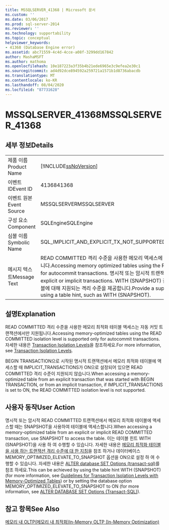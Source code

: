 ```yaml
---
title: MSSQLSERVER_41368 | Microsoft 문서
ms.custom: ''
ms.date: 03/06/2017
ms.prod: sql-server-2014
ms.reviewer: ''
ms.technology: supportability
ms.topic: conceptual
helpviewer_keywords:
- 41368 (Database Engine error)
ms.assetid: abc71559-4c4d-4cce-a08f-3299dd167842
author: MashaMSFT
ms.author: mathoma
ms.openlocfilehash: 10e187223a3f35b4b21ede6965e3c9efea2e30c1
ms.sourcegitcommit: ad4d92dce894592a259721a1571b1d8736abacdb
ms.translationtype: MT
ms.contentlocale: ko-KR
ms.lasthandoff: 08/04/2020
ms.locfileid: "87731628"
---
```

# <a name="mssqlserver_41368"></a><span data-ttu-id="bbd03-102">MSSQLSERVER_41368</span><span class="sxs-lookup"><span data-stu-id="bbd03-102">MSSQLSERVER_41368</span></span>
    
## <a name="details"></a><span data-ttu-id="bbd03-103">세부 정보</span><span class="sxs-lookup"><span data-stu-id="bbd03-103">Details</span></span>  
  
|||  
|-|-|  
|<span data-ttu-id="bbd03-104">제품 이름</span><span class="sxs-lookup"><span data-stu-id="bbd03-104">Product Name</span></span>|[!INCLUDE[ssNoVersion](../../includes/ssnoversion-md.md)]|  
|<span data-ttu-id="bbd03-105">이벤트 ID</span><span class="sxs-lookup"><span data-stu-id="bbd03-105">Event ID</span></span>|<span data-ttu-id="bbd03-106">41368</span><span class="sxs-lookup"><span data-stu-id="bbd03-106">41368</span></span>|  
|<span data-ttu-id="bbd03-107">이벤트 원본</span><span class="sxs-lookup"><span data-stu-id="bbd03-107">Event Source</span></span>|<span data-ttu-id="bbd03-108">MSSQLSERVER</span><span class="sxs-lookup"><span data-stu-id="bbd03-108">MSSQLSERVER</span></span>|  
|<span data-ttu-id="bbd03-109">구성 요소</span><span class="sxs-lookup"><span data-stu-id="bbd03-109">Component</span></span>|<span data-ttu-id="bbd03-110">SQLEngine</span><span class="sxs-lookup"><span data-stu-id="bbd03-110">SQLEngine</span></span>|  
|<span data-ttu-id="bbd03-111">심볼 이름</span><span class="sxs-lookup"><span data-stu-id="bbd03-111">Symbolic Name</span></span>|<span data-ttu-id="bbd03-112">SQL_IMPLICIT_AND_EXPLICIT_TX_NOT_SUPPORTED</span><span class="sxs-lookup"><span data-stu-id="bbd03-112">SQL_IMPLICIT_AND_EXPLICIT_TX_NOT_SUPPORTED</span></span>|  
|<span data-ttu-id="bbd03-113">메시지 텍스트</span><span class="sxs-lookup"><span data-stu-id="bbd03-113">Message Text</span></span>|<span data-ttu-id="bbd03-114">READ COMMITTED 격리 수준을 사용한 메모리 액세스에 최적화된 테이블 액세스는 자동 커밋 트랜잭션에서만 지원됩니다.</span><span class="sxs-lookup"><span data-stu-id="bbd03-114">Accessing memory optimized tables using the READ COMMITTED isolation level is supported only for autocommit transactions.</span></span> <span data-ttu-id="bbd03-115">명시적 또는 암시적 트랜잭션에서는 지원되지 않습니다.</span><span class="sxs-lookup"><span data-stu-id="bbd03-115">It is not supported for explicit or implicit transactions.</span></span> <span data-ttu-id="bbd03-116">WITH (SNAPSHOT) 같은 테이블 힌트를 사용하여 메모리 액세스에 최적화된 테이블에 대해 지원되는 격리 수준을 제공합니다.</span><span class="sxs-lookup"><span data-stu-id="bbd03-116">Provide a supported isolation level for the memory optimized table using a table hint, such as WITH (SNAPSHOT).</span></span>|  
  
## <a name="explanation"></a><span data-ttu-id="bbd03-117">설명</span><span class="sxs-lookup"><span data-stu-id="bbd03-117">Explanation</span></span>  
 <span data-ttu-id="bbd03-118">READ COMMITTED 격리 수준을 사용한 메모리 최적화 테이블 액세스는 자동 커밋 트랜잭션에서만 지원됩니다.</span><span class="sxs-lookup"><span data-stu-id="bbd03-118">Accessing memory-optimized tables using the READ COMMITTED isolation level is supported only for autocommit transactions.</span></span> <span data-ttu-id="bbd03-119">자세한 내용은 [Transaction Isolation Levels](../../database-engine/transaction-isolation-levels.md)을 참조하세요.</span><span class="sxs-lookup"><span data-stu-id="bbd03-119">For more information, see [Transaction Isolation Levels](../../database-engine/transaction-isolation-levels.md).</span></span>  
  
 <span data-ttu-id="bbd03-120">BEGIN TRANSACTION으로 시작된 명시적 트랜잭션에서 메모리 최적화 테이블에 액세스할 때 IMPLICIT_TRANSACTIONS가 ON으로 설정되어 있으면 READ COMMITTED 격리 수준이 지원되지 않습니다.</span><span class="sxs-lookup"><span data-stu-id="bbd03-120">When accessing a memory-optimized table from an explicit transaction that was started with BEGIN TRANSACTION, or from an implicit transaction, if IMPLICIT_TRANSACTIONS is set to ON, the READ COMMITTED isolation level is not supported.</span></span>  
  
## <a name="user-action"></a><span data-ttu-id="bbd03-121">사용자 동작</span><span class="sxs-lookup"><span data-stu-id="bbd03-121">User Action</span></span>  
 <span data-ttu-id="bbd03-122">명시적 또는 암시적 READ COMMITTED 트랜잭션에서 메모리 최적화 테이블에 액세스할 때는 SNAPSHOT을 사용하여 테이블에 액세스합니다.</span><span class="sxs-lookup"><span data-stu-id="bbd03-122">When accessing a memory-optimized table from an explicit or implicit READ COMMITTED transaction, use SNAPSHOT to access the table.</span></span> <span data-ttu-id="bbd03-123">이는 테이블 힌트 WITH (SNAPSHOT)을 사용 하 여 수행할 수 있습니다. 자세한 내용은 [메모리 최적화 테이블을 사용 하는 트랜잭션 격리 수준에 대 한 지침](../in-memory-oltp/memory-optimized-tables.md)을 참조 하거나 데이터베이스 MEMORY_OPTIMIZED_ELEVATE_TO_SNAPSHOT 옵션을 ON으로 설정 하 여 수행할 수 있습니다. 자세한 내용은 [ALTER database SET Options &#40;transact-sql&#41;](/sql/t-sql/statements/alter-database-transact-sql-set-options)를 참조 하세요.</span><span class="sxs-lookup"><span data-stu-id="bbd03-123">This can be achieved by using the table hint WITH (SNAPSHOT) (for more information, see [Guidelines for Transaction Isolation Levels with Memory-Optimized Tables](../in-memory-oltp/memory-optimized-tables.md)) or by setting the database option MEMORY_OPTIMIZED_ELEVATE_TO_SNAPSHOT to ON (for more information, see [ALTER DATABASE SET Options &#40;Transact-SQL&#41;](/sql/t-sql/statements/alter-database-transact-sql-set-options)).</span></span>  
  
## <a name="see-also"></a><span data-ttu-id="bbd03-124">참고 항목</span><span class="sxs-lookup"><span data-stu-id="bbd03-124">See Also</span></span>  
 [<span data-ttu-id="bbd03-125">메모리 내 OLTP&#40;메모리 내 최적화&#41;</span><span class="sxs-lookup"><span data-stu-id="bbd03-125">In-Memory OLTP &#40;In-Memory Optimization&#41;</span></span>](../in-memory-oltp/in-memory-oltp-in-memory-optimization.md)  
  
  
